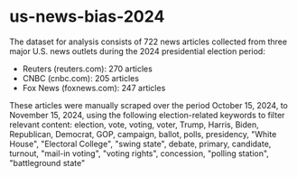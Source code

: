 # us-news-bias-2024

The dataset for analysis consists of 722 news articles collected from three major U.S. news outlets during the 2024 presidential election period:

- Reuters (reuters.com): 270 articles
- CNBC (cnbc.com): 205 articles
- Fox News (foxnews.com): 247 articles

These articles were manually scraped over the period October 15, 2024, to November 15, 2024, using the following election-related keywords to filter relevant content:
election, vote, voting, voter, Trump, Harris, Biden, Republican, Democrat, GOP, campaign, ballot, polls, presidency, "White House", "Electoral College", "swing state", debate, primary, candidate, turnout, "mail-in voting", "voting rights", concession, "polling station", "battleground state"
